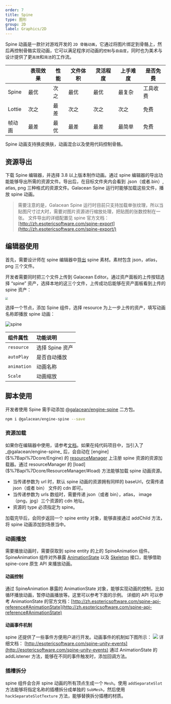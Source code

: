 ```yaml
---
order: 7
title: Spine
type: 图形
group: 2D
label: Graphics/2D
---
```


Spine 动画是一款针对游戏开发的 `2D 骨骼动画`，它通过将图片绑定到骨骼上，然后再控制骨骼实现动画，它可以满足程序对动画的`控制`与`自由度`，同时也为美术与设计提供了更`高效`和`简洁`的工作流。

|        | 表现效果 | 性能 | 文件体积 | 灵活程度 | 上手难度 | 是否免费 |
| ------ | -------- | ---- | -------- | -------- | -------- | -------- |
| Spine  | 最优     | 次之 | 最优     | 最优     | 最复杂   | 工具收费 |
| Lottie | 次之     | 最差 | 次之     | 次之     | 次之     | 免费     |
| 帧动画 | 最差     | 最优 | 最差     | 最差     | 最简单   | 免费     |

Spine 动画支持换皮换肤，动画混合以及使用代码控制骨骼。

## 资源导出

下载 Spine 编辑器，并选择 3.8 以上版本制作动画。通过 spine 编辑器的导出功能能够导出所需的资源文件。导出后，在目标文件夹内会看到 .json（或者.bin）, atlas, png 三种格式的资源文件。Galacean Spine 运行时能够加载这些文件，播放 spine 动画。

> 需要注意的是，Galacean Spine 运行时目前只支持加载单张纹理，所以当贴图尺寸过大时，需要对图片资源进行缩放处理，把贴图的张数控制在一张。
文件导出的详细配置见 spine 官方文档：[http://zh.esotericsoftware.com/spine-export](http://zh.esotericsoftware.com/spine-export/)

## 编辑器使用

首先，需要设计师在 spine 编辑器中[导出](http://zh.esotericsoftware.com/spine-export#JSON) spine 素材。素材包含 json，atlas，png 三个文件。

开发者需要同时把三个文件上传到 Galacean Editor。通过资产面板的上传按钮选择 “spine” 资产，选择本地的这三个文件，上传成功后能够在资产面板看到上传的 spine 资产：

<img src="https://mdn.alipayobjects.com/huamei_kz4wfo/afts/img/A*yTReSbOtsQIAAAAAAAAAAAAADsp6AQ/original"  style="zoom:50%;" />

选择一个节点，添加 Spine 组件，选择 resource 为上一步上传的资产，填写动画名称即播放 spine 动画：

![spine](https://mdn.alipayobjects.com/huamei_kz4wfo/afts/img/A*gE3qSqzp0S4AAAAAAAAAAAAADsp6AQ/original)

| 组件属性 | 功能说明 |
| :--- | :--- |
| `resource` | 选择 Spine 资产 |
| `autoPlay` | 是否自动播放 |
| `animation` | 动画名称 |
| `Scale` | 动画缩放 |


## 脚本使用

开发者使用 Spine 需手动添加 [@galacean/engine-spine](https://github.com/galacean/engine-spine)  二方包。

```bash
npm i @galacean/engine-spine --save
```

### 资源加载

如果你在编辑器中使用，请参考[文档](${docs}editor-spine)。如果在纯代码项目中，当引入了 _@galacean/engine-spine_ 后，会自动在 [engine]($%7Bapi%7Dcore/Engine) 的 [resourceManager]($%7Bapi%7Dcore/Engine#resourceManager) 上注册 spine 资源的资源加载器。通过 resourceManager 的 [load]($%7Bapi%7Dcore/ResourceManager/#load) 方法能够加载 spine 动画资源。

- 当传递参数为 url 时，默认 spine 动画的资源拥有同样的 baseUrl，仅需传递  json（或者 bin） 文件的 cdn 即可。
- 当传递参数为 urls 数组时，需要传递 json（或者 bin），atlas， image（png，jpg）三个资源的 cdn 地址。
- 资源的 type 必须指定为 spine。

加载完毕后，会同步返回一个 spine entity 对象，能够直接通过 addChild 方法，将 spine 动画添加到场景当中。

<playground src="spine-animation.ts"></playground>

### 动画播放

需要播放动画时，需要获取到 spine entity 的上的 SpineAnimation 组件。SpineAnimation 组件对外暴露 [AnimationState](http://zh.esotericsoftware.com/spine-api-reference#AnimationState) 以及 [Skeleton](http://zh.esotericsoftware.com/spine-api-reference#Skeleton) 接口，能够借助 spine-core 原生 API 来播放动画。

#### 动画控制

通过 SpineAnimation 暴露的 AnimationState 对象，能够实现动画的控制，比如循环播放动画，暂停动画播放等。这里可以参考下面的示例。
详细的 API 可以参考 AnimationState 的官方文档：[http://zh.esotericsoftware.com/spine-api-reference#AnimationState](http://zh.esotericsoftware.com/spine-api-reference#AnimationState)

#### 动画事件机制

spine 还提供了一些事件方便用户进行开发。动画事件的机制如下图所示：
![](https://gw.alipayobjects.com/mdn/mybank_yul/afts/img/A*fC1NT5tTET8AAAAAAAAAAAAAARQnAQ#crop=0&crop=0&crop=1&crop=1&id=JUZeZ&originHeight=280&originWidth=640&originalType=binary&ratio=1&rotation=0&showTitle=false&status=done&style=none&title=)
详细文档：
[http://esotericsoftware.com/spine-unity-events](http://esotericsoftware.com/spine-unity-events)
通过 AnimationState 的 addListener 方法，能够在不同的事件触发时，添加回调方法。


### 插槽拆分

spine 组件会合并 spine 动画的所有顶点生成一个 `Mesh`。使用 `addSeparateSlot` 方法能够将指定名称的插槽拆分成单独的 `SubMesh`，然后使用 `hackSeparateSlotTexture` 方法，能够替换拆分插槽的材质。

<playground src="spine-hack-slot-texture.ts"></playground>






